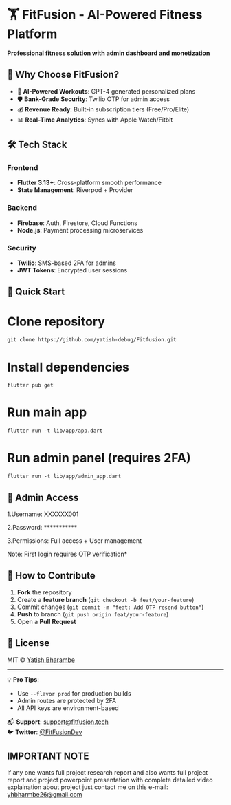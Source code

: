 # 🏋️ FitFusion - AI-Powered Fitness Platform

**Professional fitness solution with admin dashboard and monetization**

## 🌟 Why Choose FitFusion?
- 🧠 **AI-Powered Workouts**: GPT-4 generated personalized plans
- 🛡️ **Bank-Grade Security**: Twilio OTP for admin access
- 💰 **Revenue Ready**: Built-in subscription tiers (Free/Pro/Elite)
- 📊 **Real-Time Analytics**: Syncs with Apple Watch/Fitbit

## 🛠 Tech Stack
### Frontend
- **Flutter 3.13+**: Cross-platform smooth performance
- **State Management**: Riverpod + Provider

### Backend
- **Firebase**: Auth, Firestore, Cloud Functions
- **Node.js**: Payment processing microservices

### Security
- **Twilio**: SMS-based 2FA for admins
- **JWT Tokens**: Encrypted user sessions
## 🚀 Quick Start

# Clone repository
```
git clone https://github.com/yatish-debug/Fitfusion.git
```
# Install dependencies
```
flutter pub get
```

# Run main app
```
flutter run -t lib/app/app.dart
```

# Run admin panel (requires 2FA)
```
flutter run -t lib/app/admin_app.dart
```
##  🔐 Admin Access 
1.Username: XXXXXX001

2.Password: ***********

3.Permissions: Full access + User management

Note: First login requires OTP verification*

## 🤝 How to Contribute
1. **Fork** the repository
2. Create a **feature branch** (`git checkout -b feat/your-feature`)
3. Commit changes (`git commit -m "feat: Add OTP resend button"`)
4. **Push** to branch (`git push origin feat/your-feature`)
5. Open a **Pull Request**

## 📜 License
MIT © [Yatish Bharambe](https://github.com/yatish-debug)

---

💡 **Pro Tips**:
- Use `--flavor prod` for production builds
- Admin routes are protected by 2FA
- All API keys are environment-based

📬 **Support**: support@fitfusion.tech  
🐦 **Twitter**: [@FitFusionDev](https://twitter.com/FitFusionDev)
## IMPORTANT NOTE
 If any one wants full project research report and also wants 
 full project report and project powerpoint presentation with complete detailed video explaination about project just contact me on this e-mail: yhbharmbe26@gmail.com
